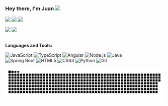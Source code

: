 ### Hey there, I'm Juan <img src="https://media.giphy.com/media/hvRJCLFzcasrR4ia7z/giphy.gif" width="25px">

<a href="https://discord.com/users/513531747267379223"><img src="https://img.shields.io/static/v1?style=for-the-badge&message=Discord&color=5865F2&logo=Discord&logoColor=FFFFFF&label="></a>
<a href="https://www.linkedin.com/in/juanhlbarros/" target="_blank"><img src="https://img.shields.io/badge/-LinkedIn-%230077B5?style=for-the-badge&logo=linkedin&logoColor=white" target="_blank"></a>
<a href = "mailto:juanhlealbarros@gmail.com"><img src="https://img.shields.io/badge/-Gmail-%23333?style=for-the-badge&logo=gmail&logoColor=white" target="_blank"></a>

<div>
  <img height="170em" src="https://github-readme-stats.vercel.app/api?username=juanhdev&show_icons=true&theme=tokyonight&include_all_commits=true&count_private=true"/>
  <img height="170em" src="https://github-readme-stats.vercel.app/api/top-langs/?username=juanhdev&layout=compact&langs_count=6&theme=tokyonight"/>
</div>
<br>

**Languages and Tools:**  

![JavaScript](https://img.shields.io/static/v1?style=for-the-badge&message=JavaScript&color=222222&logo=JavaScript&logoColor=F7DF1E&label=)
![TypeScript](https://img.shields.io/static/v1?style=for-the-badge&message=TypeScript&color=3178C6&logo=TypeScript&logoColor=FFFFFF&label=)
![Angular](https://img.shields.io/static/v1?style=for-the-badge&message=Angular&color=DD0031&logo=Angular&logoColor=FFFFFF&label=)
![Node.js](https://img.shields.io/static/v1?style=for-the-badge&message=Node.js&color=339933&logo=Node.js&logoColor=FFFFFF&label=)
![Java](https://img.shields.io/static/v1?style=for-the-badge&message=Java&color=007396&logo=Java&logoColor=FFFFFF&label=)
<br>
![Spring Boot](https://img.shields.io/static/v1?style=for-the-badge&message=Spring+Boot&color=6DB33F&logo=Spring+Boot&logoColor=FFFFFF&label=)
![HTML5](https://img.shields.io/static/v1?style=for-the-badge&message=HTML5&color=E34F26&logo=HTML5&logoColor=FFFFFF&label=)
![CSS3](https://img.shields.io/static/v1?style=for-the-badge&message=CSS3&color=1572B6&logo=CSS3&logoColor=FFFFFF&label=)
![Python](https://img.shields.io/static/v1?style=for-the-badge&message=Python&color=3776AB&logo=Python&logoColor=FFFFFF&label=)
![Git](https://img.shields.io/static/v1?style=for-the-badge&message=Git&color=F05032&logo=Git&logoColor=FFFFFF&label=)
 
![Snake animation](https://github.com/ViniciusMarquesp/ViniciusMarquesp/blob/output/github-contribution-grid-snake.svg)
